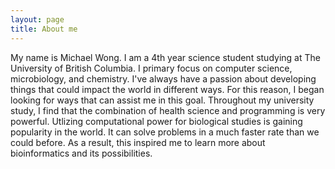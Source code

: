 ```yaml
---
layout: page
title: About me
---
```


My name is Michael Wong. I am a 4th year science student studying at The University of British Columbia. I primary focus on computer science, microbiology, and chemistry. I've always have a passion about developing things that could impact the world in different ways. For this reason, I began looking for ways that can assist me in this goal. Throughout my university study, I find that the combination of health science and programming is very powerful. Utlizing computational power for biological studies is gaining popularity in the world. It can solve problems in a much faster rate than we could before. As a result, this inspired me to learn more about bioinformatics and its possibilities. 